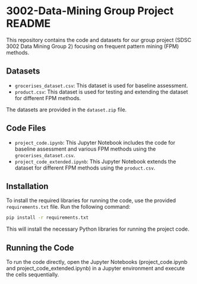 # 3002-Data-Mining Group Project README

This repository contains the code and datasets for our group project (SDSC 3002 Data Mining Group 2) focusing on frequent pattern mining (FPM) methods.

## Datasets
- `grocerises_dataset.csv`: This dataset is used for baseline assessment.
- `product.csv`: This dataset is used for testing and extending the dataset for different FPM methods.

The datasets are provided in the `dataset.zip` file.

## Code Files
- `project_code.ipynb`: This Jupyter Notebook includes the code for baseline assessment and various FPM methods using the `grocerises_dataset.csv`.
- `project_code_extended.ipynb`: This Jupyter Notebook extends the dataset for different FPM methods using the `product.csv`.

## Installation
To install the required libraries for running the code, use the provided `requirements.txt` file. Run the following command:

```bash
pip install -r requirements.txt
```

This will install the necessary Python libraries for running the project code.

## Running the Code
To run the code directly, open the Jupyter Notebooks (project_code.ipynb and project_code_extended.ipynb) in a Jupyter environment and execute the cells sequentially.
